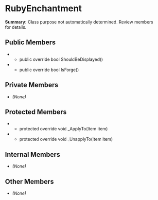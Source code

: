 # RubyEnchantment

**Summary:** Class purpose not automatically determined. Review members for details.

## Public Members
- - public override bool ShouldBeDisplayed()
- - public override bool IsForge()

## Private Members
- *(None)*

## Protected Members
- - protected override void _ApplyTo(Item item)
- - protected override void _UnapplyTo(Item item)

## Internal Members
- *(None)*

## Other Members
- *(None)*
